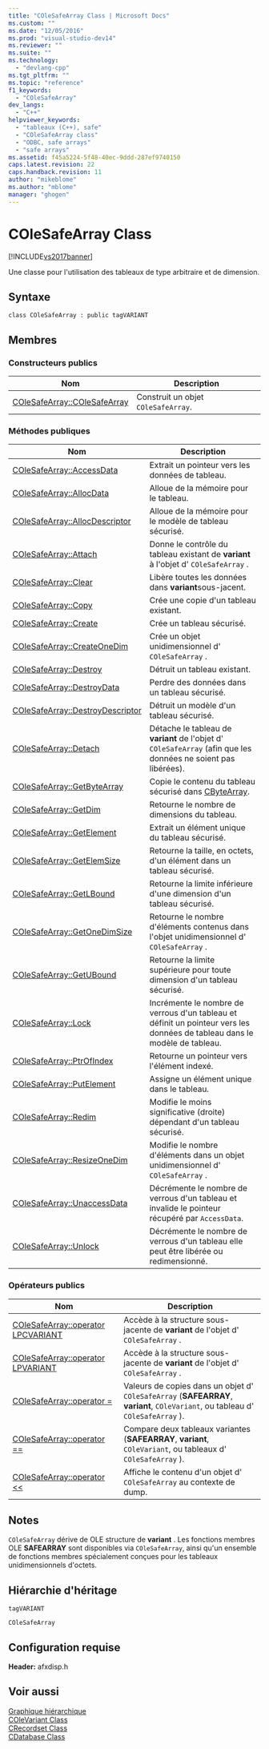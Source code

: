 ```yaml
---
title: "COleSafeArray Class | Microsoft Docs"
ms.custom: ""
ms.date: "12/05/2016"
ms.prod: "visual-studio-dev14"
ms.reviewer: ""
ms.suite: ""
ms.technology: 
  - "devlang-cpp"
ms.tgt_pltfrm: ""
ms.topic: "reference"
f1_keywords: 
  - "COleSafeArray"
dev_langs: 
  - "C++"
helpviewer_keywords: 
  - "tableaux (C++), safe"
  - "COleSafeArray class"
  - "ODBC, safe arrays"
  - "safe arrays"
ms.assetid: f45a5224-5f48-40ec-9ddd-287ef9740150
caps.latest.revision: 22
caps.handback.revision: 11
author: "mikeblome"
ms.author: "mblome"
manager: "ghogen"
---
```

# COleSafeArray Class
[!INCLUDE[vs2017banner](../../assembler/inline/includes/vs2017banner.md)]

Une classe pour l'utilisation des tableaux de type arbitraire et de dimension.  
  
## Syntaxe  
  
```  
class COleSafeArray : public tagVARIANT  
```  
  
## Membres  
  
### Constructeurs publics  
  
|Nom|Description|  
|---------|-----------------|  
|[COleSafeArray::COleSafeArray](../Topic/COleSafeArray::COleSafeArray.md)|Construit un objet `COleSafeArray`.|  
  
### Méthodes publiques  
  
|Nom|Description|  
|---------|-----------------|  
|[COleSafeArray::AccessData](../Topic/COleSafeArray::AccessData.md)|Extrait un pointeur vers les données de tableau.|  
|[COleSafeArray::AllocData](../Topic/COleSafeArray::AllocData.md)|Alloue de la mémoire pour le tableau.|  
|[COleSafeArray::AllocDescriptor](../Topic/COleSafeArray::AllocDescriptor.md)|Alloue de la mémoire pour le modèle de tableau sécurisé.|  
|[COleSafeArray::Attach](../Topic/COleSafeArray::Attach.md)|Donne le contrôle du tableau existant de **variant** à l'objet d' `COleSafeArray` .|  
|[COleSafeArray::Clear](../Topic/COleSafeArray::Clear.md)|Libère toutes les données dans **variant**sous\-jacent.|  
|[COleSafeArray::Copy](../Topic/COleSafeArray::Copy.md)|Crée une copie d'un tableau existant.|  
|[COleSafeArray::Create](../Topic/COleSafeArray::Create.md)|Crée un tableau sécurisé.|  
|[COleSafeArray::CreateOneDim](../Topic/COleSafeArray::CreateOneDim.md)|Crée un objet unidimensionnel d' `COleSafeArray` .|  
|[COleSafeArray::Destroy](../Topic/COleSafeArray::Destroy.md)|Détruit un tableau existant.|  
|[COleSafeArray::DestroyData](../Topic/COleSafeArray::DestroyData.md)|Perdre des données dans un tableau sécurisé.|  
|[COleSafeArray::DestroyDescriptor](../Topic/COleSafeArray::DestroyDescriptor.md)|Détruit un modèle d'un tableau sécurisé.|  
|[COleSafeArray::Detach](../Topic/COleSafeArray::Detach.md)|Détache le tableau de **variant** de l'objet d' `COleSafeArray` \(afin que les données ne soient pas libérées\).|  
|[COleSafeArray::GetByteArray](../Topic/COleSafeArray::GetByteArray.md)|Copie le contenu du tableau sécurisé dans [CByteArray](../../mfc/reference/cbytearray-class.md).|  
|[COleSafeArray::GetDim](../Topic/COleSafeArray::GetDim.md)|Retourne le nombre de dimensions du tableau.|  
|[COleSafeArray::GetElement](../Topic/COleSafeArray::GetElement.md)|Extrait un élément unique du tableau sécurisé.|  
|[COleSafeArray::GetElemSize](../Topic/COleSafeArray::GetElemSize.md)|Retourne la taille, en octets, d'un élément dans un tableau sécurisé.|  
|[COleSafeArray::GetLBound](../Topic/COleSafeArray::GetLBound.md)|Retourne la limite inférieure d'une dimension d'un tableau sécurisé.|  
|[COleSafeArray::GetOneDimSize](../Topic/COleSafeArray::GetOneDimSize.md)|Retourne le nombre d'éléments contenus dans l'objet unidimensionnel d' `COleSafeArray` .|  
|[COleSafeArray::GetUBound](../Topic/COleSafeArray::GetUBound.md)|Retourne la limite supérieure pour toute dimension d'un tableau sécurisé.|  
|[COleSafeArray::Lock](../Topic/COleSafeArray::Lock.md)|Incrémente le nombre de verrous d'un tableau et définit un pointeur vers les données de tableau dans le modèle de tableau.|  
|[COleSafeArray::PtrOfIndex](../Topic/COleSafeArray::PtrOfIndex.md)|Retourne un pointeur vers l'élément indexé.|  
|[COleSafeArray::PutElement](../Topic/COleSafeArray::PutElement.md)|Assigne un élément unique dans le tableau.|  
|[COleSafeArray::Redim](../Topic/COleSafeArray::Redim.md)|Modifie le moins significative \(droite\) dépendant d'un tableau sécurisé.|  
|[COleSafeArray::ResizeOneDim](../Topic/COleSafeArray::ResizeOneDim.md)|Modifie le nombre d'éléments dans un objet unidimensionnel d' `COleSafeArray` .|  
|[COleSafeArray::UnaccessData](../Topic/COleSafeArray::UnaccessData.md)|Décrémente le nombre de verrous d'un tableau et invalide le pointeur récupéré par `AccessData`.|  
|[COleSafeArray::Unlock](../Topic/COleSafeArray::Unlock.md)|Décrémente le nombre de verrous d'un tableau elle peut être libérée ou redimensionné.|  
  
### Opérateurs publics  
  
|Nom|Description|  
|---------|-----------------|  
|[COleSafeArray::operator LPCVARIANT](../Topic/COleSafeArray::operator%20LPCVARIANT.md)|Accède à la structure sous\-jacente de **variant** de l'objet d' `COleSafeArray` .|  
|[COleSafeArray::operator LPVARIANT](../Topic/COleSafeArray::operator%20LPVARIANT.md)|Accède à la structure sous\-jacente de **variant** de l'objet d' `COleSafeArray` .|  
|[COleSafeArray::operator \=](../Topic/COleSafeArray::operator%20=.md)|Valeurs de copies dans un objet d' `COleSafeArray` \(**SAFEARRAY**, **variant**, `COleVariant`, ou tableau d' `COleSafeArray` \).|  
|[COleSafeArray::operator \=\=](../Topic/COleSafeArray::operator%20==.md)|Compare deux tableaux variantes \(**SAFEARRAY**, **variant**, `COleVariant`, ou tableaux d' `COleSafeArray` \).|  
|[COleSafeArray::operator \<\<](../Topic/COleSafeArray::operator%20%3C%3C.md)|Affiche le contenu d'un objet d' `COleSafeArray` au contexte de dump.|  
  
## Notes  
 `COleSafeArray` dérive de OLE structure de **variant** .  Les fonctions membres OLE **SAFEARRAY** sont disponibles via `COleSafeArray`, ainsi qu'un ensemble de fonctions membres spécialement conçues pour les tableaux unidimensionnels d'octets.  
  
## Hiérarchie d'héritage  
 `tagVARIANT`  
  
 `COleSafeArray`  
  
## Configuration requise  
 **Header:** afxdisp.h  
  
## Voir aussi  
 [Graphique hiérarchique](../../mfc/hierarchy-chart.md)   
 [COleVariant Class](../../mfc/reference/colevariant-class.md)   
 [CRecordset Class](../../mfc/reference/crecordset-class.md)   
 [CDatabase Class](../../mfc/reference/cdatabase-class.md)